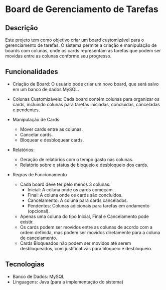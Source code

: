 # Board de Gerenciamento de Tarefas

## Descrição
Este projeto tem como objetivo criar um board customizável para o gerenciamento de tarefas. O sistema permite a criação e manipulação de boards com colunas, onde os cards representam as tarefas que podem ser movidas entre as colunas conforme seu progresso.

## Funcionalidades
- Criação de Board: O usuário pode criar um novo board, que será salvo em um banco de dados MySQL.
- Colunas Customizáveis: Cada board contém colunas para organizar os cards, incluindo colunas para tarefas iniciadas, concluídas, canceladas e pendentes.
  
- Manipulação de Cards:
    - Mover cards entre as colunas.
    - Cancelar cards.
    - Bloquear e desbloquear cards.

- Relatórios:
    - Geração de relatórios com o tempo gasto nas colunas.
    - Relatório sobre o status de bloqueio e desbloqueio dos cards.

- Regras de Funcionamento
   - Cada board deve ter pelo menos 3 colunas:
     - Inicial: A coluna onde os cards começam.
     - Final: A coluna onde os cards são concluídos.
     - Cancelamento: A coluna para cards cancelados.
     - Pendentes: Colunas adicionais para tarefas em andamento (opcional).
  - Apenas uma coluna do tipo Inicial, Final e Cancelamento pode existir.
  - Os cards podem ser movidos entre as colunas de acordo com a ordem definida, mas podem ser movidos diretamente para a coluna de cancelamento.
  - Cards Bloqueados não podem ser movidos até serem desbloqueados, com justificativas para bloqueio e desbloqueio.

## Tecnologias
- Banco de Dados: MySQL
- Linguagens: Java (para a implementação do sistema)


